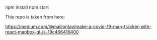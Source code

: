 npm install
npm start

This repo is taken from here:

https://medium.com/@mailjontay/make-a-covid-19-map-tracker-with-react-mapbox-gl-js-19c466416400
